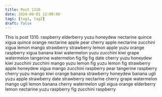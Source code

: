 ```yaml
---
title: Post 1310
date: 2024-09-01 12:00:00
tags: [tag1, tag2]
draft: false
---
```

This is post 1310.
raspberry
elderberry
yuzu
honeydew
nectarine
quince
xigua
quince
orange
nectarine
apple
pear
cherry
apple
nectarine
zucchini
xigua
lemon
mango
strawberry
strawberry
lemon
apple
yuzu
orange
raspberry
xigua
banana
kiwi
watermelon
yuzu
zucchini
kiwi
grape
watermelon
tangerine
watermelon
fig
fig
fig
date
cherry
yuzu
honeydew
kiwi
zucchini
zucchini
mango
yuzu
lemon
fig
yuzu
lemon
fig
strawberry
apple
honeydew
xigua
mango
zucchini
raspberry
pear
tangerine
raspberry
cherry
yuzu
mango
kiwi
orange
banana
strawberry
honeydew
banana
ugli
yuzu
apple
strawberry
date
strawberry
nectarine
cherry
grape
watermelon
mango
ugli
lemon
banana
cherry
watermelon
ugli
xigua
orange
elderberry
lemon
nectarine
yuzu
raspberry
fig
zucchini
raspberry
